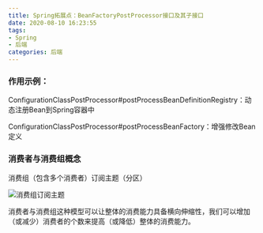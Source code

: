```yaml
---
title: Spring拓展点：BeanFactoryPostProcessor接口及其子接口
date: 2020-08-10 16:23:55
tags:
- Spring
- 后端
categories: 后端
---
```


### 作用示例：

ConfigurationClassPostProcessor#postProcessBeanDefinitionRegistry：动态注册Bean到Spring容器中

ConfigurationClassPostProcessor#postProcessBeanFactory：增强修改Bean定义

### 消费者与消费组概念

消费组（包含多个消费者）订阅主题（分区）

![消费组订阅主题](../images/消费组订阅主题.jpg)

消费者与消费组这种模型可以让整体的消费能力具备横向伸缩性，我们可以增加（或减少）消费者的个数来提高（或降低）整体的消费能力。